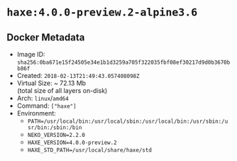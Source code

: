 # `haxe:4.0.0-preview.2-alpine3.6`

## Docker Metadata

- Image ID: `sha256:0ba671e15f24505e34e1b1d3259a705f322035fbf08ef30217d9d0b3670bb86f`
- Created: `2018-02-13T21:49:43.057408098Z`
- Virtual Size: ~ 72.13 Mb  
  (total size of all layers on-disk)
- Arch: `linux`/`amd64`
- Command: `["haxe"]`
- Environment:
  - `PATH=/usr/local/bin:/usr/local/sbin:/usr/local/bin:/usr/sbin:/usr/bin:/sbin:/bin`
  - `NEKO_VERSION=2.2.0`
  - `HAXE_VERSION=4.0.0-preview.2`
  - `HAXE_STD_PATH=/usr/local/share/haxe/std`
